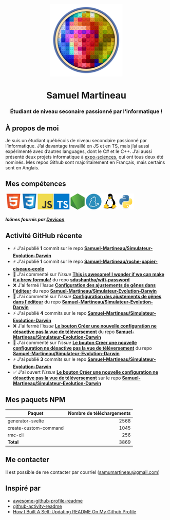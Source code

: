 <div align="middle">
  <img height="225" alt="avatar" src="https://raw.githubusercontent.com/Samuel-Martineau/Samuel-Martineau/master/avatar.png">
  <h1>Samuel Martineau</h1>
  <h3>Étudiant de niveau seconaire passionné par l'informatique !</h3>
</div>

## À propos de moi

Je suis un étudiant québécois de niveau secondaire passionné par l’informatique. J’ai davantage travaillé en JS et en TS, mais j’ai aussi expérimenté avec d’autres languages, dont le C# et le C++. J’ai aussi présenté deux projets informatique à [expo-sciences](https://technoscience.ca/programmes/expo-sciences/), qui ont tous deux été nominés. Mes repos Github sont majoritairement en Français, mais certains sont en Anglais.

## Mes compétences

<img alt="HTML5" src="https://raw.githubusercontent.com/devicons/devicon/master/icons/html5/html5-original.svg" width="50" title="HTML5" /><img alt="CSS3" src="https://raw.githubusercontent.com/devicons/devicon/master/icons/css3/css3-original.svg" width="50" title="CSS3" /><img alt="JavaScript" src="https://raw.githubusercontent.com/devicons/devicon/master/icons/javascript/javascript-original.svg" width="50" title="JavaScript" /><img alt="TypeScript" src="https://raw.githubusercontent.com/devicons/devicon/master/icons/typescript/typescript-original.svg" width="50" title="TypeScript" /><img alt="NodeJS" src="https://raw.githubusercontent.com/devicons/devicon/master/icons/nodejs/nodejs-original.svg" width="50" title="NodeJS" /><img alt="Yarn" src="https://raw.githubusercontent.com/devicons/devicon/master/icons/yarn/yarn-original.svg" width="50" title="Yarn" /><img alt="Linux" src="https://raw.githubusercontent.com/devicons/devicon/master/icons/linux/linux-original.svg" width="50" title="Linux" /><img alt="Python" src="https://raw.githubusercontent.com/devicons/devicon/master/icons/python/python-original.svg" width="50" title="Python" />

##### Icônes fournis par [Devicon](https://konpa.github.io/devicon/)

## Activité GitHub récente

- ⚡ J&#x27;ai publié **1** commit sur le repo [**Samuel-Martineau/Simulateur-Evolution-Darwin**](https://github.com/Samuel-Martineau/Simulateur-Evolution-Darwin)
- ⚡ J&#x27;ai publié **1** commit sur le repo [**Samuel-Martineau/roche-papier-ciseaux-ecole**](https://github.com/Samuel-Martineau/roche-papier-ciseaux-ecole)
- 💬 J&#x27;ai commenté sur l&#x27;_issue_ [**This is awesome! I wonder if we can make it a brew formula!**](https://github.com/sdushantha/wifi-password/issues/1) du repo [**sdushantha/wifi-password**](https://github.com/sdushantha/wifi-password)
- ❌ J&#x27;ai fermé l&#x27;_issue_ [**Configuration des ajustements de gênes dans l&#x27;éditeur**](https://github.com/Samuel-Martineau/Simulateur-Evolution-Darwin/issues/17) du repo [**Samuel-Martineau/Simulateur-Evolution-Darwin**](https://github.com/Samuel-Martineau/Simulateur-Evolution-Darwin)
- 💬 J&#x27;ai commenté sur l&#x27;_issue_ [**Configuration des ajustements de gênes dans l&#x27;éditeur**](https://github.com/Samuel-Martineau/Simulateur-Evolution-Darwin/issues/17) du repo [**Samuel-Martineau/Simulateur-Evolution-Darwin**](https://github.com/Samuel-Martineau/Simulateur-Evolution-Darwin)
- ⚡ J&#x27;ai publié **4** commits sur le repo [**Samuel-Martineau/Simulateur-Evolution-Darwin**](https://github.com/Samuel-Martineau/Simulateur-Evolution-Darwin)
- ❌ J&#x27;ai fermé l&#x27;_issue_ [**Le bouton Créer une nouvelle configuration ne désactive pas la vue de téléversement**](https://github.com/Samuel-Martineau/Simulateur-Evolution-Darwin/issues/28) du repo [**Samuel-Martineau/Simulateur-Evolution-Darwin**](https://github.com/Samuel-Martineau/Simulateur-Evolution-Darwin)
- 💬 J&#x27;ai commenté sur l&#x27;_issue_ [**Le bouton Créer une nouvelle configuration ne désactive pas la vue de téléversement**](https://github.com/Samuel-Martineau/Simulateur-Evolution-Darwin/issues/28) du repo [**Samuel-Martineau/Simulateur-Evolution-Darwin**](https://github.com/Samuel-Martineau/Simulateur-Evolution-Darwin)
- ⚡ J&#x27;ai publié **3** commits sur le repo [**Samuel-Martineau/Simulateur-Evolution-Darwin**](https://github.com/Samuel-Martineau/Simulateur-Evolution-Darwin)
- ✅ J&#x27;ai ouvert l&#x27;_issue_ [**Le bouton Créer une nouvelle configuration ne désactive pas la vue de téléversement**](https://github.com/Samuel-Martineau/Simulateur-Evolution-Darwin/issues/28) sur le repo [**Samuel-Martineau/Simulateur-Evolution-Darwin**](https://github.com/Samuel-Martineau/Simulateur-Evolution-Darwin)

## Mes paquets NPM

| Paquet                | Nombre de téléchargements |
| --------------------- | ------------------------: |
| generator-svelte      |                      2568 |
| create-custom-command |                      1045 |
| rmc-cli               |                       256 |
| **Total**             |                      3869 |

## Me contacter

Il est possible de me contacter par courriel ([samumartineau@gmail.com](mailto:samumartineau@gmail.com))

## Inspiré par

- [awesome-github-profile-readme](https://github.com/abhisheknaiidu/awesome-github-profile-readme)
- [github-activity-readme](https://github.com/jamesgeorge007/github-activity-readme)
- [How I Built A Self-Updating README On My Github Profile](https://www.mokkapps.de/blog/how-i-built-a-self-updating-readme-on-my-git-hub-profile/)
